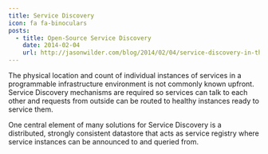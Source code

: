 ```yaml
---
title: Service Discovery
icon: fa fa-binoculars
posts:
  - title: Open-Source Service Discovery
    date: 2014-02-04
    url: http://jasonwilder.com/blog/2014/02/04/service-discovery-in-the-cloud/
---
```

The physical location and count of individual instances of services in a programmable infrastructure environment is not commonly known upfront. Service Discovery mechanisms are required so services can talk to each other and requests from outside can be routed to healthy instances ready to service them.

One central element of many solutions for Service Discovery is a distributed, strongly consistent datastore that acts as service registry where service instances can be announced to and queried from.
